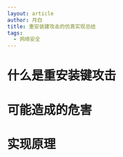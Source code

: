 ```yaml
---
layout: article
author: 月白
title: 重安装建攻击的仿真实现总结
tags: 
  - 网络安全
---
```

# 什么是重安装键攻击


# 可能造成的危害

# 实现原理


